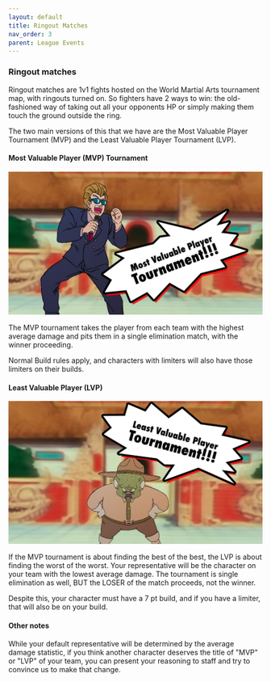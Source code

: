 ```yaml
---
layout: default
title: Ringout Matches
nav_order: 3
parent: League Events
---
```

### Ringout matches

Ringout matches are 1v1 fights hosted on the World Martial Arts tournament map, with ringouts turned on. So fighters have 2 
ways to win: the old-fashioned way of taking out all your opponents HP or simply making them touch the ground outside the ring. 

The two main versions of this that we have are the Most Valuable Player Tournament (MVP)  and the Least Valuable Player Tournament
(LVP).

#### Most Valuable Player (MVP) Tournament

![](./images/mvp.jpg)

The MVP tournament takes the player from each team with the highest average damage and pits them in a single elimination 
match, with the winner proceeding.

Normal Build rules apply, and characters with limiters will also have those limiters on their builds.

#### Least Valuable Player (LVP)

![](./images/lvp.jpg)

If the MVP tournament is about finding the best of the best, the LVP is about finding the worst of the worst. Your representative
will be the character on your team with the lowest average damage.  The tournament is single elimination as well, BUT the 
LOSER of the match proceeds, not the winner. 

Despite this, your character must have a 7 pt build, and if you have a limiter, that will also be on your build.

#### Other notes

While your default representative will be determined by the average damage statistic, if you think another character deserves the
title of "MVP" or "LVP" of your team, you can present your reasoning to staff and try to convince us to make that change.